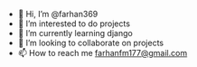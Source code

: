 - 👋 Hi, I’m @farhan369
- 👀 I’m interested to do projects
- 🌱 I’m currently learning django
- 💞️ I’m looking to collaborate on projects
- 📫 How to reach me farhanfm177@gmail.com

<!---
farhan369/farhan369 is a ✨ special ✨ repository because its `README.md` (this file) appears on your GitHub profile.
You can click the Preview link to take a look at your changes.
--->
